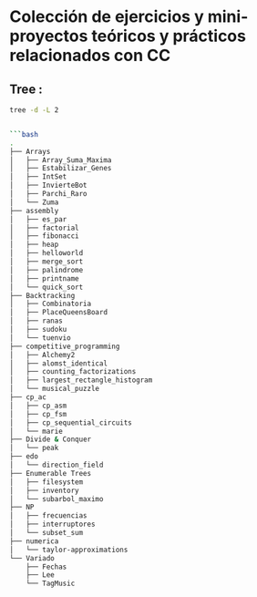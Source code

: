 # Colección de ejercicios y mini-proyectos teóricos y prácticos relacionados con CC

## Tree :

```bash
tree -d -L 2


```bash
.
├── Arrays
│   ├── Array_Suma_Maxima
│   ├── Estabilizar_Genes
│   ├── IntSet
│   ├── InvierteBot
│   ├── Parchi_Raro
│   └── Zuma
├── assembly
│   ├── es_par
│   ├── factorial
│   ├── fibonacci
│   ├── heap
│   ├── helloworld
│   ├── merge_sort
│   ├── palindrome
│   ├── printname
│   └── quick_sort
├── Backtracking
│   ├── Combinatoria
│   ├── PlaceQueensBoard
│   ├── ranas
│   ├── sudoku
│   └── tuenvio
├── competitive_programming
│   ├── Alchemy2
│   ├── alomst_identical
│   ├── counting_factorizations
│   ├── largest_rectangle_histogram
│   └── musical_puzzle
├── cp_ac
│   ├── cp_asm
│   ├── cp_fsm
│   ├── cp_sequential_circuits
│   └── marie
├── Divide & Conquer
│   └── peak
├── edo
│   └── direction_field
├── Enumerable Trees
│   ├── filesystem
│   ├── inventory
│   └── subarbol_maximo
├── NP
│   ├── frecuencias
│   ├── interruptores
│   └── subset_sum
├── numerica
│   └── taylor-approximations
└── Variado
    ├── Fechas
    ├── Lee
    └── TagMusic

```
